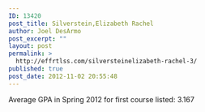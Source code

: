 ```yaml
---
ID: 13420
post_title: Silverstein,Elizabeth Rachel
author: Joel DesArmo
post_excerpt: ""
layout: post
permalink: >
  http://effrtlss.com/silversteinelizabeth-rachel-3/
published: true
post_date: 2012-11-02 20:55:48
---
```

<p>Average GPA in Spring 2012 for first course listed: 3.167</p>